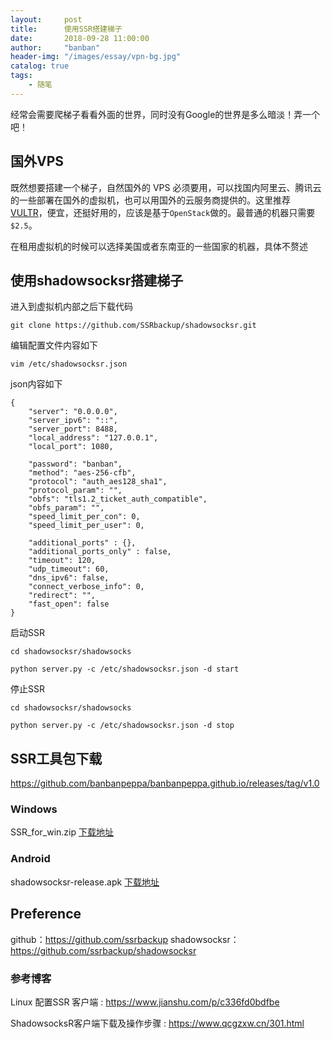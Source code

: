 ```yaml
---
layout:     post
title:      使用SSR搭建梯子
date:       2018-09-28 11:00:00
author:     "banban"
header-img: "/images/essay/vpn-bg.jpg"
catalog: true
tags:
    - 随笔
---
```


经常会需要爬梯子看看外面的世界，同时没有Google的世界是多么暗淡！弄一个吧！

## 国外VPS

既然想要搭建一个梯子，自然国外的 VPS 必须要用，可以找国内阿里云、腾讯云的一些部署在国外的虚拟机，也可以用国外的云服务商提供的。这里推荐 [VULTR](https://www.vultr.com/?ref=7530118)，便宜，还挺好用的，应该是基于`OpenStack`做的。最普通的机器只需要`$2.5`。

在租用虚拟机的时候可以选择美国或者东南亚的一些国家的机器，具体不赘述

## 使用shadowsocksr搭建梯子

进入到虚拟机内部之后下载代码

```
git clone https://github.com/SSRbackup/shadowsocksr.git
```

编辑配置文件内容如下
```
vim /etc/shadowsocksr.json
```
json内容如下
```
{
    "server": "0.0.0.0",
    "server_ipv6": "::",
    "server_port": 8488,
    "local_address": "127.0.0.1",
    "local_port": 1080,

    "password": "banban",
    "method": "aes-256-cfb",
    "protocol": "auth_aes128_sha1",
    "protocol_param": "",
    "obfs": "tls1.2_ticket_auth_compatible",
    "obfs_param": "",
    "speed_limit_per_con": 0,
    "speed_limit_per_user": 0,

    "additional_ports" : {},
    "additional_ports_only" : false,
    "timeout": 120,
    "udp_timeout": 60,
    "dns_ipv6": false,
    "connect_verbose_info": 0,
    "redirect": "",
    "fast_open": false
}
```
启动SSR
```
cd shadowsocksr/shadowsocks

python server.py -c /etc/shadowsocksr.json -d start
```

停止SSR
```
cd shadowsocksr/shadowsocks

python server.py -c /etc/shadowsocksr.json -d stop
```

## SSR工具包下载

https://github.com/banbanpeppa/banbanpeppa.github.io/releases/tag/v1.0

### Windows

SSR_for_win.zip [下载地址](https://github.com/banbanpeppa/banbanpeppa.github.io/releases/tag/v1.0)

### Android

shadowsocksr-release.apk [下载地址](https://github.com/banbanpeppa/banbanpeppa.github.io/releases/tag/v1.0)

## Preference

github：https://github.com/ssrbackup
shadowsocksr：https://github.com/ssrbackup/shadowsocksr

### 参考博客

Linux 配置SSR 客户端 : https://www.jianshu.com/p/c336fd0bdfbe

ShadowsocksR客户端下载及操作步骤 : https://www.qcgzxw.cn/301.html